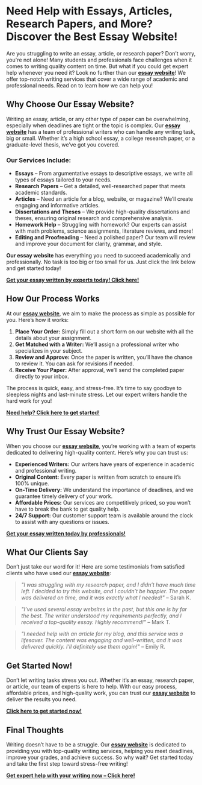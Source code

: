 # Need Help with Essays, Articles, Research Papers, and More? Discover the Best Essay Website!

Are you struggling to write an essay, article, or research paper? Don’t worry, you're not alone! Many students and professionals face challenges when it comes to writing quality content on time. But what if you could get expert help whenever you need it? Look no further than our [**essay website**](https://tinyurl.com/topessay?keyword=essay+website)! We offer top-notch writing services that cover a wide range of academic and professional needs. Read on to learn how we can help you!

## Why Choose Our Essay Website?

Writing an essay, article, or any other type of paper can be overwhelming, especially when deadlines are tight or the topic is complex. Our [**essay website**](https://tinyurl.com/topessay?keyword=essay+website) has a team of professional writers who can handle any writing task, big or small. Whether it’s a high school essay, a college research paper, or a graduate-level thesis, we’ve got you covered.

### Our Services Include:

- **Essays** – From argumentative essays to descriptive essays, we write all types of essays tailored to your needs.
- **Research Papers** – Get a detailed, well-researched paper that meets academic standards.
- **Articles** – Need an article for a blog, website, or magazine? We’ll create engaging and informative articles.
- **Dissertations and Theses** – We provide high-quality dissertations and theses, ensuring original research and comprehensive analysis.
- **Homework Help** – Struggling with homework? Our experts can assist with math problems, science assignments, literature reviews, and more!
- **Editing and Proofreading** – Need a polished paper? Our team will review and improve your document for clarity, grammar, and style.

**Our essay website** has everything you need to succeed academically and professionally. No task is too big or too small for us. Just click the link below and get started today!

[**Get your essay written by experts today! Click here!**](https://tinyurl.com/topessay?keyword=essay+website)

## How Our Process Works

At our [**essay website**](https://tinyurl.com/topessay?keyword=essay+website), we aim to make the process as simple as possible for you. Here’s how it works:

1. **Place Your Order:** Simply fill out a short form on our website with all the details about your assignment.
2. **Get Matched with a Writer:** We’ll assign a professional writer who specializes in your subject.
3. **Review and Approve:** Once the paper is written, you’ll have the chance to review it. You can ask for revisions if needed.
4. **Receive Your Paper:** After approval, we’ll send the completed paper directly to your inbox.

The process is quick, easy, and stress-free. It’s time to say goodbye to sleepless nights and last-minute stress. Let our expert writers handle the hard work for you!

[**Need help? Click here to get started!**](https://tinyurl.com/topessay?keyword=essay+website)

## Why Trust Our Essay Website?

When you choose our [**essay website**](https://tinyurl.com/topessay?keyword=essay+website), you’re working with a team of experts dedicated to delivering high-quality content. Here’s why you can trust us:

- **Experienced Writers:** Our writers have years of experience in academic and professional writing.
- **Original Content:** Every paper is written from scratch to ensure it’s 100% unique.
- **On-Time Delivery:** We understand the importance of deadlines, and we guarantee timely delivery of your work.
- **Affordable Prices:** Our services are competitively priced, so you won’t have to break the bank to get quality help.
- **24/7 Support:** Our customer support team is available around the clock to assist with any questions or issues.

[**Get your essay written today by professionals!**](https://tinyurl.com/topessay?keyword=essay+website)

## What Our Clients Say

Don’t just take our word for it! Here are some testimonials from satisfied clients who have used our [**essay website**](https://tinyurl.com/topessay?keyword=essay+website):

> _"I was struggling with my research paper, and I didn’t have much time left. I decided to try this website, and I couldn’t be happier. The paper was delivered on time, and it was exactly what I needed!"_ – Sarah K.

> _"I’ve used several essay websites in the past, but this one is by far the best. The writer understood my requirements perfectly, and I received a top-quality essay. Highly recommend!"_ – Mark T.

> _"I needed help with an article for my blog, and this service was a lifesaver. The content was engaging and well-written, and it was delivered quickly. I’ll definitely use them again!"_ – Emily R.

## Get Started Now!

Don’t let writing tasks stress you out. Whether it’s an essay, research paper, or article, our team of experts is here to help. With our easy process, affordable prices, and high-quality work, you can trust our [**essay website**](https://tinyurl.com/topessay?keyword=essay+website) to deliver the results you need.

[**Click here to get started now!**](https://tinyurl.com/topessay?keyword=essay+website)

## Final Thoughts

Writing doesn’t have to be a struggle. Our [**essay website**](https://tinyurl.com/topessay?keyword=essay+website) is dedicated to providing you with top-quality writing services, helping you meet deadlines, improve your grades, and achieve success. So why wait? Get started today and take the first step toward stress-free writing!

[**Get expert help with your writing now – Click here!**](https://tinyurl.com/topessay?keyword=essay+website)
